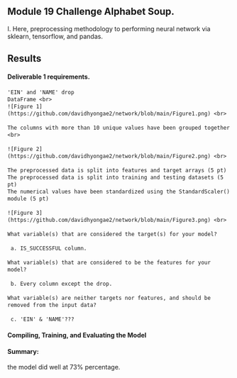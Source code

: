 ## Module 19 Challenge Alphabet Soup. 

I. Here, preprocessing methodology to performing neural network via sklearn, tensorflow, and pandas.


## Results 
#### Deliverable 1 requirements.
    'EIN' and 'NAME' drop
    DataFrame <br>
    ![Figure 1](https://github.com/davidhyongae2/network/blob/main/Figure1.png) <br>

    The columns with more than 10 unique values have been grouped together <br>
    
    ![Figure 2](https://github.com/davidhyongae2/network/blob/main/Figure2.png) <br>
    
    The preprocessed data is split into features and target arrays (5 pt)
    The preprocessed data is split into training and testing datasets (5 pt)
    The numerical values have been standardized using the StandardScaler() module (5 pt)
    
    ![Figure 3](https://github.com/davidhyongae2/network/blob/main/Figure3.png) <br>
    
    What variable(s) that are considered the target(s) for your model?

     a. IS_SUCCESSFUL column.

    What variable(s) that are considered to be the features for your model?

     b. Every column except the drop.

    What variable(s) are neither targets nor features, and should be removed from the input data?
  
     c. 'EIN' & 'NAME'???


#### Compiling, Training, and Evaluating the Model




#### Summary: 
the model did well at 73% percentage. 

